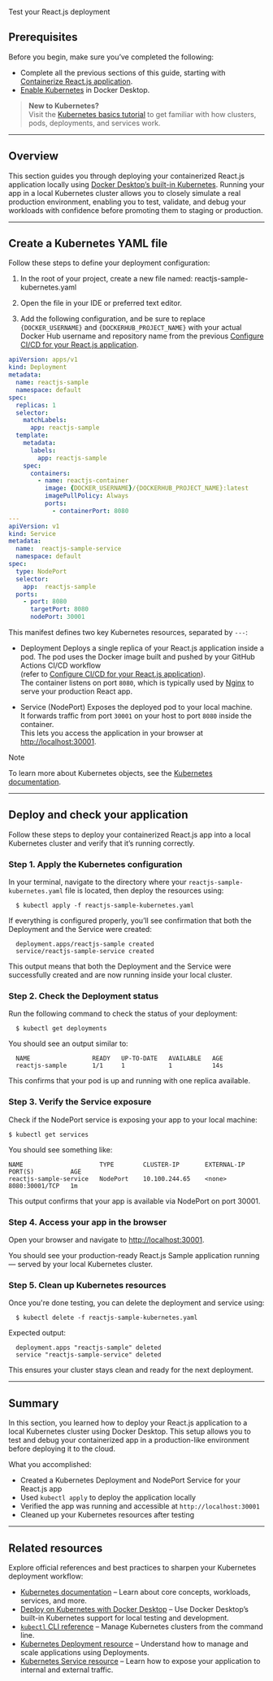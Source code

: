 Test your React.js deployment


## Prerequisites

Before you begin, make sure you’ve completed the following:
- Complete all the previous sections of this guide, starting with [Containerize React.js application](containerize.md).
- [Enable Kubernetes](/manuals/desktop/features/kubernetes.md#install-and-turn-on-kubernetes) in Docker Desktop.

> **New to Kubernetes?**  
> Visit the [Kubernetes basics tutorial](https://kubernetes.io/docs/tutorials/kubernetes-basics/) to get familiar with how clusters, pods, deployments, and services work.

---

## Overview

This section guides you through deploying your containerized React.js application locally using [Docker Desktop’s built-in Kubernetes](/desktop/kubernetes/). Running your app in a local Kubernetes cluster allows you to closely simulate a real production environment, enabling you to test, validate, and debug your workloads with confidence before promoting them to staging or production.

---

## Create a Kubernetes YAML file

Follow these steps to define your deployment configuration:

1. In the root of your project, create a new file named: reactjs-sample-kubernetes.yaml

2. Open the file in your IDE or preferred text editor.

3. Add the following configuration, and be sure to replace `{DOCKER_USERNAME}` and `{DOCKERHUB_PROJECT_NAME}` with your actual Docker Hub username and repository name from the previous [Configure CI/CD for your React.js application](configure-ci-cd.md).


```yaml
apiVersion: apps/v1
kind: Deployment
metadata:
  name: reactjs-sample
  namespace: default
spec:
  replicas: 1
  selector:
    matchLabels:
      app: reactjs-sample
  template:
    metadata:
      labels:
        app: reactjs-sample
    spec:
      containers:
        - name: reactjs-container
          image: {DOCKER_USERNAME}/{DOCKERHUB_PROJECT_NAME}:latest
          imagePullPolicy: Always
          ports:
            - containerPort: 8080
---
apiVersion: v1
kind: Service
metadata:
  name:  reactjs-sample-service
  namespace: default
spec:
  type: NodePort
  selector:
    app:  reactjs-sample
  ports:
    - port: 8080
      targetPort: 8080
      nodePort: 30001
```

This manifest defines two key Kubernetes resources, separated by `---`:

- Deployment
  Deploys a single replica of your React.js application inside a pod. The pod uses the Docker image built and pushed by your GitHub Actions CI/CD workflow  
  (refer to [Configure CI/CD for your React.js application](configure-ci-cd.md)).  
  The container listens on port `8080`, which is typically used by [Nginx](https://nginx.org/en/docs/) to serve your production React app.

- Service (NodePort) 
  Exposes the deployed pod to your local machine.  
  It forwards traffic from port `30001` on your host to port `8080` inside the container.  
  This lets you access the application in your browser at [http://localhost:30001](http://localhost:30001).

> [!NOTE]
> To learn more about Kubernetes objects, see the [Kubernetes documentation](https://kubernetes.io/docs/home/).

---

## Deploy and check your application

Follow these steps to deploy your containerized React.js app into a local Kubernetes cluster and verify that it’s running correctly.

### Step 1. Apply the Kubernetes configuration

In your terminal, navigate to the directory where your `reactjs-sample-kubernetes.yaml` file is located, then deploy the resources using:

```console
  $ kubectl apply -f reactjs-sample-kubernetes.yaml
```

If everything is configured properly, you’ll see confirmation that both the Deployment and the Service were created:

```shell
  deployment.apps/reactjs-sample created
  service/reactjs-sample-service created
```
   
This output means that both the Deployment and the Service were successfully created and are now running inside your local cluster.

### Step 2. Check the Deployment status

Run the following command to check the status of your deployment:
   
```console
  $ kubectl get deployments
```

You should see an output similar to:

```shell
  NAME                 READY   UP-TO-DATE   AVAILABLE   AGE
  reactjs-sample       1/1     1            1           14s
```

This confirms that your pod is up and running with one replica available.

### Step 3. Verify the Service exposure

Check if the NodePort service is exposing your app to your local machine:

```console
$ kubectl get services
```

You should see something like:

```shell
NAME                     TYPE        CLUSTER-IP       EXTERNAL-IP   PORT(S)          AGE
reactjs-sample-service   NodePort    10.100.244.65    <none>        8080:30001/TCP   1m
```

This output confirms that your app is available via NodePort on port 30001.

### Step 4. Access your app in the browser

Open your browser and navigate to [http://localhost:30001](http://localhost:30001).

You should see your production-ready React.js Sample application running — served by your local Kubernetes cluster.

### Step 5. Clean up Kubernetes resources

Once you're done testing, you can delete the deployment and service using:

```console
  $ kubectl delete -f reactjs-sample-kubernetes.yaml
```

Expected output:

```shell
  deployment.apps "reactjs-sample" deleted
  service "reactjs-sample-service" deleted
```

This ensures your cluster stays clean and ready for the next deployment.
   
---

## Summary

In this section, you learned how to deploy your React.js application to a local Kubernetes cluster using Docker Desktop. This setup allows you to test and debug your containerized app in a production-like environment before deploying it to the cloud.

What you accomplished:

- Created a Kubernetes Deployment and NodePort Service for your React.js app  
- Used `kubectl apply` to deploy the application locally  
- Verified the app was running and accessible at `http://localhost:30001`  
- Cleaned up your Kubernetes resources after testing

---

## Related resources

Explore official references and best practices to sharpen your Kubernetes deployment workflow:

- [Kubernetes documentation](https://kubernetes.io/docs/home/) – Learn about core concepts, workloads, services, and more.  
- [Deploy on Kubernetes with Docker Desktop](/manuals/desktop/features/kubernetes.md) – Use Docker Desktop’s built-in Kubernetes support for local testing and development.
- [`kubectl` CLI reference](https://kubernetes.io/docs/reference/kubectl/) – Manage Kubernetes clusters from the command line.  
- [Kubernetes Deployment resource](https://kubernetes.io/docs/concepts/workloads/controllers/deployment/) – Understand how to manage and scale applications using Deployments.  
- [Kubernetes Service resource](https://kubernetes.io/docs/concepts/services-networking/service/) – Learn how to expose your application to internal and external traffic.